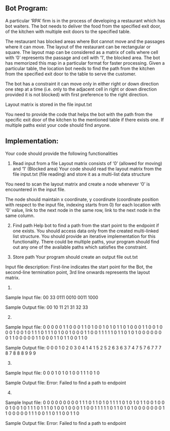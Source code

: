 Bot Program:
------------
A particular ‘RPA’ firm is in the process of developing a restaurant which has bot waiters.
The bot needs to deliver the food from the specified exit door, of the kitchen with multiple exit doors to the specified table. 

The restaurant has blocked areas where Bot cannot move and the passages where it can move. The layout of the restaurant can be rectangular or square. 
The layout map can be considered as a matrix of cells where cell with ‘0’ represents the passage and cell with ‘1’, the blocked area.
The bot has memorized this map in a particular format for faster processing. Given a particular table, the location bot needs to find the path
from the kitchen from the specified exit door to the table to serve the customer.

The bot has a constraint it can move only in either right or down direction one step at a time (i.e. only to the adjacent 
cell in right or down direction provided it is not blocked) with first preference to the right direction.

Layout matrix is stored in the file input.txt 

You need to provide the code that helps the bot with the path from the specific exit door of the kitchen to the
mentioned table if there exists one. If multiple paths exist your code should find anyone. 

Implementation:
---------------
Your code should provide the following functionalities

1. Read input from a file 
Layout matrix consists of ‘0’ (allowed for moving) and ‘1’ (Blocked area) 
Your code should read the layout matrix from the file input.txt (file reading) and store it as a multi-list data structure
 
You need to scan the layout matrix and create a node whenever ‘0’ is encountered in the input file.

The node should maintain x coordinate, y coordinate (coordinate position with respect to the input file, indexing starts from 0) for each location
with ‘0’ value, link to the next node in the same row, link to the next node in the same column. 

2. Find path
Help bot to find a path from the start point to the endpoint if one exists. 
You should access data only from the created multi-linked list structure. You should provide an iterative implementation for this functionality.
There could be multiple paths, your program should find out any one of the available paths which satisfies the constraint. 

3. Store path
Your program should create an output file out.txt 

Input file description:
First-line indicates the start point for the Bot, the second-line termination point, 3rd line onwards represents the layout matrix. 

1.
Sample Input file: 
00
33
0111 
0010
0011
1000

Sample Output file: 
00
10
11
21
31
32
33

2.
Sample Input file:
0 0 0 0 0 1 1 0 0 0
1 1 0 1 0 0 1 0 1 0
1 1 0 1 0 0 0 1 1 0
0 1 0 0 0 1 0 0 1 0
1 1 1 0 1 1 1 0 1 0
0 1 0 0 0 1 1 0 0 1
1 1 1 1 0 1 1 0 1 0
1 0 0 0 0 0 0 0 1 1
0 0 0 0 0 1 1 0 0 0
1 1 0 1 1 0 0 1 1 0

Sample Output file:
0 0
0 1
0 2
0 3
0 4
1 4
1 5
2 5
2 6
3 6
3 7
4 7
5 7
6 7
7 7
8 7
8 8
8 9
9 9

3.
Sample Input file: 
0 0 0 1
0 1 0 1
0 0 1 1
1 0 1 0

Sample Output file:
Error: Failed to find a path to endpoint

4.
Sample Input file:
0 0 0 0 0 0 0 0 0 1
1 1 0 1 1 0 1 0 1 1
1 1 0 1 0 1 0 1 1 0
0 1 0 0 0 1 0 0 1 0
1 1 1 0 1 1 1 0 1 0
0 1 0 0 0 1 1 0 0 1
1 1 1 1 0 1 1 0 1 0
1 0 0 0 0 0 0 0 1 1
0 0 0 0 0 1 1 1 0 0
1 1 0 1 1 0 0 1 1 0

Sample Output file:
Error: Failed to find a path to endpoint
